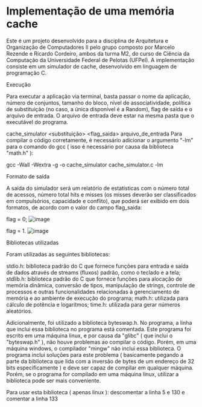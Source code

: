 # Implementação de uma memória cache
Este é um projeto desenvolvido para a disciplina de Arquitetura e Organização de Computadores II pelo grupo composto por Marcelo Rezende e Ricardo Cordeiro, ambos da turma M2, do curso de Ciência da Computação da Universidade Federal de Pelotas (UFPel). A implementação consiste em um simulador de cache, desenvolvido em linguagem de programação C.

Execução

Para executar a aplicação via terminal, basta passar o nome da aplicação, número de conjuntos, tamanho do bloco, nível de associatividade, política de substituição (no caso, a única disponível é a Random), flag de saída e o arquivo de entrada. O arquivo de entrada deve estar na mesma pasta que o executável do programa.

cache_simulator <nsets> <bsize> <assoc> <substituição> <flag_saida> arquivo_de_entrada
Para compilar o código corretamente, é necessário adicionar o argumento "-lm" para o comando do gcc ( isso é necessário por causa da biblioteca "math.h" ):

gcc -Wall -Wextra -g -o cache_simulator cache_simulator.c -lm

Formato de saída

A saída do simulador será um relatório de estatísticas com o número total de acessos, número total hits e misses (os misses deverão ser classificados em compulsórios, capacidade e conflito), que poderá ser exibido em dois formatos, de acordo com o valor do campo flag_saida:

flag = 0;
![image](https://user-images.githubusercontent.com/90624765/232940389-775c78a9-fd4a-4390-9d62-861d82d9ef0a.png)

flag = 1.
![image](https://user-images.githubusercontent.com/90624765/232940444-3419e9a3-9651-49d3-ae61-77a326e566bc.png)

Bibliotecas utilizadas

Foram utilizadas as seguintes bibliotecas:

stdio.h: biblioteca padrão do C que fornece funções para entrada e saída de dados através de streams (fluxos) padrão, como o teclado e a tela;
stdlib.h: biblioteca padrão do C que fornece funções para alocação de memória dinâmica, conversão de tipos, manipulação de strings, controle de processos e outras funcionalidades relacionadas à gerenciamento de memória e ao ambiente de execução do programa;
math.h: utilizada para cálculo de potência e logaritmos;
time.h: utilizada para gerar números aleatórios.

Adicionalmente, foi utilizado a biblioteca byteswap.h. No programa, a linha que inclui essa biblioteca no programa está comentada. Este programa foi escrito em uma máquina linux, e por causa da "glibc" ( que inclui o "byteswap.h" ), não houve problemas ao compilar o código. Porém, em uma máquina windows, o compilador "mingw" não inclui essa biblioteca. O programa inclui soluções para este problema ( basicamente pegando a parte da biblioteca que lida com a inversão de bytes de um endereço de 32 bits especificamente ) e deve ser capaz de compilar em qualquer máquina. Porém, se o programa for compilado em uma máquina linux, utilizar a biblioteca pode ser mais conveniente.

Para usar esta biblioteca ( apenas linux ): descomentar a linha 5 e 130 e comentar a linha 133
